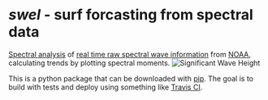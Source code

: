 # _swel_ - surf forcasting from spectral data

[Spectral analysis](https://upcommons.upc.edu/bitstream/handle/2099.1/6034/06.pdf?sequence=7) of [real time raw spectral wave information](https://www.ndbc.noaa.gov/data_spec.shtml) from [NOAA](https://www.ndbc.noaa.gov/), calculating trends by plotting spectral moments.
![Significant Wave Height](https://github.com/noah-de/surf-report/blob/master/SWH.png)

This is a python package that can be downloaded with [pip](https://pypi.org/project/swel/). The goal is to 
build with tests and deploy using something like [Travis CI](https://docs.travis-ci.com/user/deployment/pypi/).
